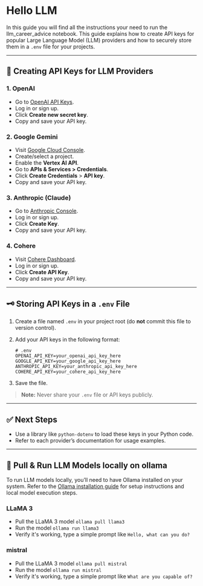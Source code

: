 # Hello LLM

In this guide you will find all the instructions your need to run the llm_career_advice notebook. This guide explains how to create API keys for popular Large Language Model (LLM) providers and how to securely store them in a `.env` file for your projects.

---

## 🔑 Creating API Keys for LLM Providers

### 1. OpenAI

- Go to [OpenAI API Keys](https://platform.openai.com/api-keys).
- Log in or sign up.
- Click **Create new secret key**.
- Copy and save your API key.

### 2. Google Gemini

- Visit [Google Cloud Console](https://console.cloud.google.com/).
- Create/select a project.
- Enable the **Vertex AI API**.
- Go to **APIs & Services > Credentials**.
- Click **Create Credentials** > **API key**.
- Copy and save your API key.

### 3. Anthropic (Claude)

- Go to [Anthropic Console](https://console.anthropic.com/settings/keys).
- Log in or sign up.
- Click **Create Key**.
- Copy and save your API key.

### 4. Cohere

- Visit [Cohere Dashboard](https://dashboard.cohere.com/api-keys).
- Log in or sign up.
- Click **Create API Key**.
- Copy and save your API key.

---

## 🗝️ Storing API Keys in a `.env` File

1. Create a file named `.env` in your project root (do **not** commit this file to version control).
2. Add your API keys in the following format:

   ```env
   # .env
   OPENAI_API_KEY=your_openai_api_key_here
   GOOGLE_API_KEY=your_google_api_key_here
   ANTHROPIC_API_KEY=your_anthropic_api_key_here
   COHERE_API_KEY=your_cohere_api_key_here
   ```

3. Save the file.

> **Note:** Never share your `.env` file or API keys publicly.

---

## ✅ Next Steps

- Use a library like `python-dotenv` to load these keys in your Python code.
- Refer to each provider’s documentation for usage examples.

---

## 🔑 Pull & Run LLM Models locally on ollama

To run LLM models locally, you’ll need to have Ollama installed on your system. Refer to the [Ollama installation guide](../10_setup/install_ollama.md) for setup instructions and local model execution steps.

### LLaMA 3

- Pull the LLaMA 3 model `ollama pull llama3`
- Run the model `ollama run llama3`
- Verify it's working, type a simple prompt like `Hello, what can you do?`

### mistral

- Pull the LLaMA 3 model `ollama pull mistral`
- Run the model `ollama run mistral`
- Verify it's working, type a simple prompt like `What are you capable of?`
